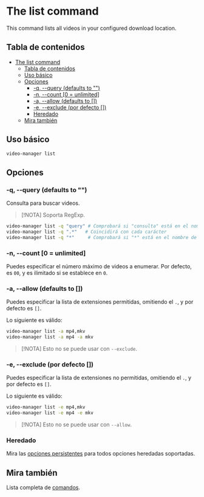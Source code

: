 <!-- markdownlint-disable MD013 -->

# The list command

This command lists all videos in your configured download location.

## Tabla de contenidos

<!--toc:start-->
- [The list command](#the-list-command)
  - [Tabla de contenidos](#tabla-de-contenidos)
  - [Uso básico](#uso-básico)
  - [Opciones](#opciones)
    - [-q, --query (defaults to "")](#-q---query-defaults-to-)
    - [-n, --count \[0 = unlimited\]](#-n---count-0--unlimited)
    - [-a, --allow (defaults to \[\])](#-a---allow-defaults-to-)
    - [-e, --exclude (por defecto \[\])](#-e---exclude-por-defecto-)
    - [Heredado](#heredado)
  - [Mira también](#mira-también)
<!--toc:end-->

## Uso básico

```sh
video-manager list
```

## Opciones

### -q, --query (defaults to "")

Consulta para buscar videos.

> [!NOTA]
> Soporta RegExp.

```sh
video-manager list -q "query" # Comprobará si "consulta" está en el nombre de archivo
video-manager list -q ".*"   # Coincidirá con cada carácter
video-manager list -q "*"     # Comprobará si "*" está en el nombre de archivo
```

### -n, --count [0 = unlimited]

Puedes especificar el número máximo de videos a enumerar. Por defecto, es `00`, y es ilimitado si se establece en `0`.

### -a, --allow (defaults to [])

Puedes especificar la lista de extensiones permitidas, omitiendo el `.`, y por defecto es `[]`.

Lo siguiente es válido:


```sh
video-manager list -a mp4,mkv
video-manager list -a mp4 -a mkv
```

> [!NOTA]
> Esto no se puede usar con `--exclude`.

### -e, --exclude (por defecto [])

Puedes especificar la lista de extensiones no permitidas, omitiendo el `.`, y por defecto es `[]`.

Lo siguiente es válido:

```sh
video-manager list -e mp4,mkv
video-manager list -e mp4 -e mkv
```

> [!NOTA]
> Esto no se puede usar con `--allow`.

### Heredado

Mira las [opciones persistentes](./index.md#persistent-options) para todos opciones heredadas soportadas.


## Mira también

Lista completa de [comandos](./index.md).

